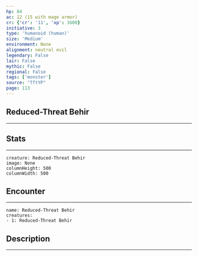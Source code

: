 ```yaml
---
hp: 84
ac: 12 (15 with mage armor)
cr: {'cr': '11', 'xp': 3600}
initiative: 3
type: 'humanoid (human)'    
size: 'Medium'
environment: None
alignment: neutral evil
legendary: False
lair: False
mythic: False
regional: False
tags: ['monster']
source: "TftYP"
page: 113
---
```


## Reduced-Threat Behir
---



## Stats
---

```statblock
creature: Reduced-Threat Behir
image: None
columnHeight: 500
columnWidth: 500
```

## Encounter
---

```encounter-table
name: Reduced-Threat Behir
creatures:
- 1: Reduced-Threat Behir
```

## Description
---




